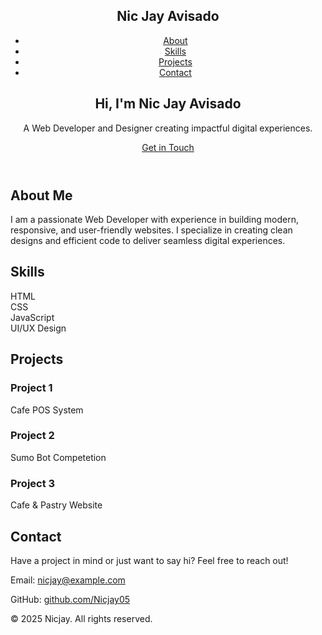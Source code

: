 <!DOCTYPE html>
<html lang="en">
<head>
    <meta charset="UTF-8">
    <meta name="viewport" content="width=device-width, initial-scale=1.0">
    <title>Nicjay - Portfolio</title>
    <link rel="stylesheet" href="styles.css">
    <link href="https://fonts.googleapis.com/css2?family=Inter:wght@400;600;700&display=swap" rel="stylesheet">
</head>
<body>
    <header>
        <div class="container">
            <nav>
                <h1 class="logo">Nic Jay Avisado</h1>
                <ul class="nav-links">
                    <li><a href="#about">About</a></li>
                    <li><a href="#skills">Skills</a></li>
                    <li><a href="#projects">Projects</a></li>
                    <li><a href="#contact">Contact</a></li>
                </ul>
            </nav>
            <div class="header-content">
                <h2>Hi, I'm Nic Jay Avisado</h2>
                <p>A Web Developer and Designer creating impactful digital experiences.</p>
                <a href="#contact" class="btn-primary">Get in Touch</a>
            </div>
        </div>
    </header>
    <main>
        <section id="about">
            <div class="container">
                <h2>About Me</h2>
                <p>
                    I am a passionate Web Developer with experience in building modern, responsive, and user-friendly websites.
                    I specialize in creating clean designs and efficient code to deliver seamless digital experiences.
                </p>
            </div>
        </section>
        <section id="skills">
            <div class="container">
                <h2>Skills</h2>
                <div class="skills-grid">
                    <div class="skill-card">HTML</div>
                    <div class="skill-card">CSS</div>
                    <div class="skill-card">JavaScript</di>
                    <div class="skill-card">UI/UX Design</div>
                </div>
            </div>
        </section>
        <section id="projects">
            <div class="container">
                <h2>Projects</h2>
                <div class="projects-grid">
                    <div class="project-card">
                        <h3>Project 1</h3>
                        <p>Cafe POS System</p>
                    </div>
                    <div class="project-card">
                        <h3>Project 2</h3>
                        <p>Sumo Bot Competetion</p>
                    </div>
                    <div class="project-card">
                        <h3>Project 3</h3>
                        <p>Cafe & Pastry Website</p>
                    </div>
                </div>
            </div>
        </section>
        <section id="contact">
            <div class="container">
                <h2>Contact</h2>
                <p>
                    Have a project in mind or just want to say hi? Feel free to reach out!
                </p>
                <p>Email: <a href="mailto:nicjay@example.com">nicjay@example.com</a></p>
                <p>GitHub: <a href="https://github.com/Nicjay05" target="_blank">github.com/Nicjay05</a></p>
            </div>
        </section>
    </main>
    <footer>
        <div class="container">
            <p>© 2025 Nicjay. All rights reserved.</p>
        </div>
    </footer>
</body>
</html>
